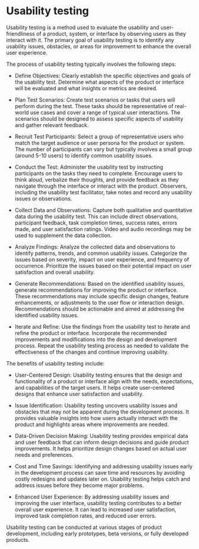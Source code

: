 # Usability testing 

Usability testing is a method used to evaluate the usability and user-friendliness of a product, system, or interface by observing users as they interact with it. The primary goal of usability testing is to identify any usability issues, obstacles, or areas for improvement to enhance the overall user experience.

The process of usability testing typically involves the following steps:

* Define Objectives: Clearly establish the specific objectives and goals of the usability test. Determine what aspects of the product or interface will be evaluated and what insights or metrics are desired.

* Plan Test Scenarios: Create test scenarios or tasks that users will perform during the test. These tasks should be representative of real-world use cases and cover a range of typical user interactions. The scenarios should be designed to assess specific aspects of usability and gather relevant feedback.

* Recruit Test Participants: Select a group of representative users who match the target audience or user persona for the product or system. The number of participants can vary but typically involves a small group (around 5-10 users) to identify common usability issues.

* Conduct the Test: Administer the usability test by instructing participants on the tasks they need to complete. Encourage users to think aloud, verbalize their thoughts, and provide feedback as they navigate through the interface or interact with the product. Observers, including the usability test facilitator, take notes and record any usability issues or observations.

* Collect Data and Observations: Capture both qualitative and quantitative data during the usability test. This can include direct observations, participant feedback, task completion times, success rates, errors made, and user satisfaction ratings. Video and audio recordings may be used to supplement the data collection.

* Analyze Findings: Analyze the collected data and observations to identify patterns, trends, and common usability issues. Categorize the issues based on severity, impact on user experience, and frequency of occurrence. Prioritize the issues based on their potential impact on user satisfaction and overall usability.

* Generate Recommendations: Based on the identified usability issues, generate recommendations for improving the product or interface. These recommendations may include specific design changes, feature enhancements, or adjustments to the user flow or interaction design. Recommendations should be actionable and aimed at addressing the identified usability issues.

* Iterate and Refine: Use the findings from the usability test to iterate and refine the product or interface. Incorporate the recommended improvements and modifications into the design and development process. Repeat the usability testing process as needed to validate the effectiveness of the changes and continue improving usability.

The benefits of usability testing include:

* User-Centered Design: Usability testing ensures that the design and functionality of a product or interface align with the needs, expectations, and capabilities of the target users. It helps create user-centered designs that enhance user satisfaction and usability.

* Issue Identification: Usability testing uncovers usability issues and obstacles that may not be apparent during the development process. It provides valuable insights into how users actually interact with the product and highlights areas where improvements are needed.

* Data-Driven Decision Making: Usability testing provides empirical data and user feedback that can inform design decisions and guide product improvements. It helps prioritize design changes based on actual user needs and preferences.

* Cost and Time Savings: Identifying and addressing usability issues early in the development process can save time and resources by avoiding costly redesigns and updates later on. Usability testing helps catch and address issues before they become major problems.

* Enhanced User Experience: By addressing usability issues and improving the user interface, usability testing contributes to a better overall user experience. It can lead to increased user satisfaction, improved task completion rates, and reduced user errors.

Usability testing can be conducted at various stages of product development, including early prototypes, beta versions, or fully developed products.
